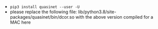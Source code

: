 + `pip3 install quasinet --user -U`
+ please replace the following file:
lib/python3.8/site-packages/quasinet/bin/dcor.so
with the above version compiled for a MAC here